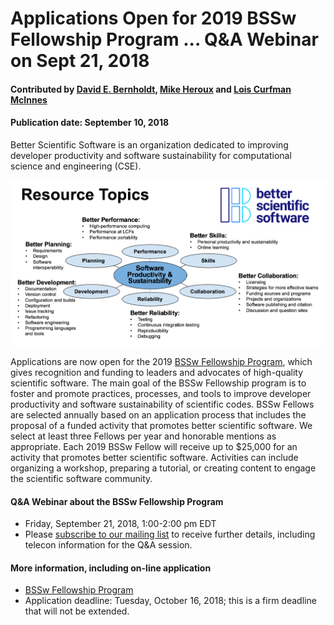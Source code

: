 # Applications Open for 2019 BSSw Fellowship Program ... Q&A Webinar on Sept 21, 2018


#### Contributed by [David E. Bernholdt](https://github.com/bernhold "David E. Bernholdt GitHub Profile"), [Mike Heroux](https://github.com/maherou "Mike Heroux GitHub Profile") and [Lois Curfman McInnes](https://github.com/curfman "Lois Curfman McInnes GitHub Profile") 

#### Publication date: September 10, 2018

Better Scientific Software is an organization dedicated to improving developer productivity and software sustainability for computational science and engineering (CSE).

<img src='../../images/BSSwResourceTopics2018.png' class='page' />

<br>

Applications are now open for the 2019 [BSSw Fellowship Program](https://bssw.io/pages/bssw-fellowship-program), which gives recognition and funding to leaders and advocates of high-quality scientific software.  The main goal of the BSSw Fellowship program is to foster and promote practices, processes, and tools to improve developer productivity and software sustainability of scientific codes.  BSSw Fellows are selected annually based on an application process that includes the proposal of a funded activity that promotes better scientific software. We select at least three Fellows per year and honorable mentions as appropriate. Each 2019 BSSw Fellow will receive up to $25,000 for an activity that promotes better scientific software. Activities can include organizing a workshop, preparing a tutorial, or creating content to engage the scientific software community. 

#### Q&A Webinar about the BSSw Fellowship Program

- Friday, September 21, 2018, 1:00-2:00 pm EDT 
- Please [subscribe to our mailing list](https://bssw.io/pages/receive-our-email-digest) to receive further details, including telecon information for the Q&A session.

#### More information, including on-line application

- [BSSw Fellowship Program](https://bssw.io/fellowship)
- Application deadline: Tuesday, October 16, 2018; this is a firm deadline that will not be extended.

<!---
Publish: yes
Track: community
RSS update: 2018-09-10
Categories: collaboration
Topics: projects and organizations
Tags: bssw-blog-article
Level: 2
Prerequisites: default
Aggregate: none
--->
